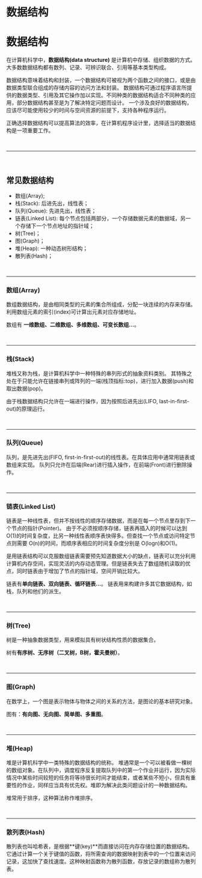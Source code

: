 # 数据结构


# 数据结构

在计算机科学中，**数据结构(data structure)** 是计算机中存储、组织数据的方式。
大多数数据结构都有数列、记录、可辨识联合、引用等基本类型构成。

数据结构意味着结构和封装，一个数据结构可被视为两个函数之间的接口，或是由数据类型联合组成的存储内容的访问方法和封装。
数据结构可通过程序语言所提供的数据类型、引用及其它操作加以实现。不同种类的数据结构适合不同种类的应用，部分数据结构甚至是为了解决特定问题而设计。
一个涉及良好的数据结构，应该尽可能使用较少的时间与空间资源的前提下，支持各种程序运行。

正确选择数据结构可以提高算法的效率，在计算机程序设计里，选择适当的数据结构是一项重要工作。

<br/>

<!--more-->

---

<br/>


## 常见数据结构

- 数组(Array);
- 栈(Stack): 后进先出，线性表；
- 队列(Queue): 先进先出，线性表；
- 链表(Linked List): 每个节点包括两部分，一个存储数据元素的数据域，另一个存储下一个节点地址的指针域；
- 树(Tree)；
- 图(Graph)；
- 堆(Heap): 一种动态树形结构；
- 散列表(Hash)；



<br>

---

### 数组(Array)

数组数据结构，是由相同类型的元素的集合所组成，分配一块连续的内存来存储。利用数组元素的索引(index)可计算出元素对应存储地址。

数组有 **一维数组、二维数组、多维数组、可变长数组...**。


<br/>

---

### 栈(Stack)

堆栈又称为栈，是计算机科学中一种特殊的串列形式的抽象资料类别。
其特殊之处在于只能允许在链接串列或阵列的一端(栈顶指标:top)，进行加入数据(push)和取出数据(pop)。

由于栈数据结构只允许在一端进行操作，因为按照后进先出(LIFO, last-in-first-out)的原理运行。


<br>

---

### 队列(Queue)

队列，是先进先出(FIFO, first-in-first-out)的线性表。在具体应用中通常用链表或数组来实现。
队列只允许在后端(Rear)进行插入操作，在前端(Front)进行删除操作。


<br/>

---

### 链表(Linked List)

链表是一种线性表，但并不按线性的顺序存储数据，而是在每一个节点里存到下一个节点的指针(Pointer)。
由于不必须按顺序存储，链表再插入的时候可以达到 O(1)的时间复杂度，比另一种线性表顺序表快得多。但查找一个节点或访问特定节点则需要 O(n)的时间，而顺序表相应的时间复杂度分别是 O(logn)和O(1)。

是用链表结构可以克服数组链表需要预先知道数据大小的缺点，链表可以充分利用计算机内存空间，实现灵活的内存动态管理。但是链表失去了数组随机读取的优点，同时链表由于增加了节点的指针域，空间开销比较大。

链表有**单向链表、双向链表、循环链表...**。
链表用来构建许多其它数据结构，如栈，队列和他们的派生。


<br>

---

### 树(Tree)

树是一种抽象数据类型，用来模拟具有树状结构性质的数据集合。

树有**有序树、无序树（二叉树，B树，霍夫曼树）**。


<br/>

---

### 图(Graph)

在数学上，一个图是表示物体与物体之间的关系的方法，是图论的基本研究对象。

图有：**有向图、无向图、简单图、多重图**。


<br>

---

### 堆(Heap)

堆是计算机科学中一类特殊的数据结构的统称。
堆通常是一个可以被看做一棵树的数组对象。在队列中，调度程序反复提取队列中的第一个作业并运行，因为实际情况中某些时间较短的任务将等待很长时间才能结束，或者某些不短小，但具有重要性的作业，同样应当具有优先权。堆即为解决此类问题设计的一种数据结构。

堆常用于排序，这种算法称作堆排序。


<br/>

---

### 散列表(Hash)

散列表也叫哈希表，是根据**键(key)**而直接访问在内存存储位置的数据结构。
它通过计算一个关于键值的函数，将所需查询的数据映射到表中的一个位置来访问记录，这加快了查找速度。这种映射函数称为散列函数，存放记录的数组称为散列表。




